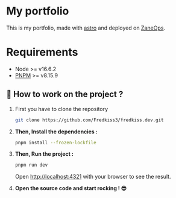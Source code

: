 # My portfolio

This is my portfolio, made with [astro](https://astro.build) and deployed on [ZaneOps](https://github.com/zane-ops/zane-ops).

# Requirements

- Node >= v16.6.2
- [PNPM](https://pnpm.io/installation) >= v8.15.9


## 🚀 How to work on the project ?

1. First you have to clone the repository
    
    ```bash
    git clone https://github.com/Fredkiss3/fredkiss.dev.git
    ```    

2. **Then, Install the dependencies :**

    ```bash
    pnpm install --frozen-lockfile
    ```

3. **Then, Run the project :**     

    ```bash
    pnpm run dev
    ```

    Open [http://localhost:4321](http://localhost:4321) with your browser to see the result.

6. **Open the source code and start rocking ! 😎**


